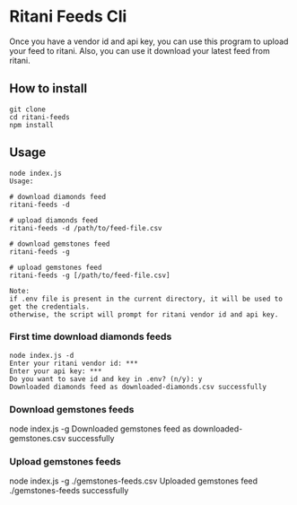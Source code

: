 # Ritani Feeds Cli

Once you have a vendor id and api key, you can use this program to upload your feed to ritani. Also, you can use it download your latest feed from ritani.

## How to install

```
git clone 
cd ritani-feeds
npm install
```

## Usage
```
node index.js 
Usage:

# download diamonds feed
ritani-feeds -d

# upload diamonds feed
ritani-feeds -d /path/to/feed-file.csv

# download gemstones feed
ritani-feeds -g

# upload gemstones feed
ritani-feeds -g [/path/to/feed-file.csv]

Note:
if .env file is present in the current directory, it will be used to get the credentials.
otherwise, the script will prompt for ritani vendor id and api key.
```

### First time download diamonds feeds
``` 
node index.js -d
Enter your ritani vendor id: ***
Enter your api key: ***
Do you want to save id and key in .env? (n/y): y
Downloaded diamonds feed as downloaded-diamonds.csv successfully
```

### Download gemstones feeds
node index.js -g 
Downloaded gemstones feed as downloaded-gemstones.csv successfully

### Upload gemstones feeds 
node index.js -g ./gemstones-feeds.csv 
Uploaded gemstones feed ./gemstones-feeds successfully
